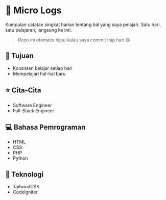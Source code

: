 # 📓 Micro Logs

Kumpulan catatan singkat harian tentang hal yang saya pelajari. Satu hari, satu pelajaran, langsung ke inti.

> Repo ini otomatis hijau kalau saya commit tiap hari 😄

## 🎯 Tujuan 

- Konsisten belajar setiap hari
- Mempelajari hal-hal baru

## ⭐ Cita-Cita

- Software Engineer
- Full-Stack Engineer

## 💻 Bahasa Pemrograman

- HTML
- CSS
- PHP
- Python

## 💾 Teknologi

- TailwindCSS
- CodeIgniter